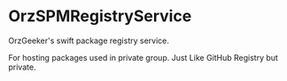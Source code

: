 # OrzSPMRegistryService

OrzGeeker's swift package registry service. 

For hosting packages used in private group. Just Like GitHub Registry but private.
